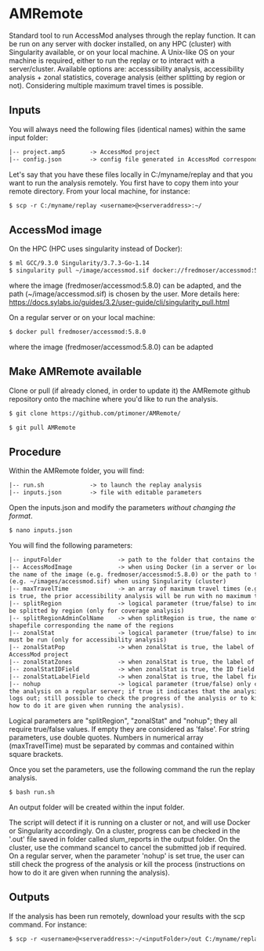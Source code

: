 # AMRemote
Standard tool to run AccessMod analyses through the replay function. It can be run on any server with docker installed, on
any HPC (cluster) with Singularity available, or on your local machine. A Unix-like OS on your machine is required, either to run the replay or to
interact with a server/cluster. Available options are: accesssibility analysis, accessibility analysis + zonal statistics, coverage analysis (either splitting by region or not). Considering multiple maximum travel times is possible.

## Inputs

You will always need the following files (identical names) within the same input folder:

```txt 
|-- project.amp5       -> AccessMod project
|-- config.json        -> config file generated in AccessMod corresponding to the desired analysis
```

Let's say that you have these files locally in C:/myname/replay and that you want to run the analysis remotely. You first have to copy them into your remote directory. From your local machine, for instance:

```txt 
$ scp -r C:/myname/replay <username>@<serveraddress>:~/
```

## AccessMod image

On the HPC (HPC uses singularity instead of Docker):

```txt 
$ ml GCC/9.3.0 Singularity/3.7.3-Go-1.14
$ singularity pull ~/image/accessmod.sif docker://fredmoser/accessmod:5.8.0
```
where the image (fredmoser/accessmod:5.8.0) can be adapted, and the path (~/image/accessmod.sif) is chosen by the user. 
More details here: https://docs.sylabs.io/guides/3.2/user-guide/cli/singularity_pull.html

On a regular server or on your local machine:

```txt 
$ docker pull fredmoser/accessmod:5.8.0
```
where the image (fredmoser/accessmod:5.8.0) can be adapted

## Make AMRemote available

Clone or pull (if already cloned, in order to update it) the AMRemote github repository onto the machine where you'd like to run the analysis.

```txt 
$ git clone https://github.com/ptimoner/AMRemote/
```

```txt 
$ git pull AMRemote
```

## Procedure

Within the AMRemote folder, you will find:

```txt 
|-- run.sh             -> to launch the replay analysis
|-- inputs.json        -> file with editable parameters
```
Open the inputs.json and modify the parameters *without changing the format*.

```txt 
$ nano inputs.json
```
You will find the following parameters:

```txt 
|-- inputFolder                -> path to the folder that contains the project.am5p and config.json files
|-- AccessModImage             -> when using Docker (in a server or locally) 
the name of the image (e.g. fredmoser/accessmod:5.8.0) or the path to the image 
(e.g. ~/images/accessmod.sif) when using Singularity (cluster)
|-- maxTravelTime              -> an array of maximum travel times (e.g. [60,120]); when zonalStat 
is true, the prior accessibility analysis will be run with no maximum travel time (will be set to 0)
|-- splitRegion                -> logical parameter (true/false) to indicate if the analysis must 
be splitted by region (only for coverage analysis)
|-- splitRegionAdminColName    -> when splitRegion is true, the name of the column in the facility 
shapefile corresponding the name of the regions
|-- zonalStat                  -> logical parameter (true/false) to indicate if a Zonal Statistics analysis 
must be run (only for accessibility analysis)
|-- zonalStatPop               -> when zonalStat is true, the label of the population layer in the 
AccessMod project
|-- zonalStatZones             -> when zonalStat is true, the label of the zone layer in the AccessMod project
|-- zonalStatIDField           -> when zonalStat is true, the ID field (integer) in the zone layer
|-- zonalStatLabelField        -> when zonalStat is true, the label field in the zone layer
|-- nohup                      -> logical parameter (true/false) only considered when running 
the analysis on a regular server; if true it indicates that the analysis does not stop when the user 
logs out; still possible to check the progress of the analysis or to kill the process (instructions on 
how to do it are given when running the analysis).
```
Logical parameters are "splitRegion", "zonalStat" and "nohup"; they all require true/false values. If empty they are considered as 'false'. For string parameters, use double quotes. Numbers in numerical array (maxTravelTime) must be separated by commas and contained within square brackets.

Once you set the parameters, use the following command the run the replay analysis.

```txt 
$ bash run.sh
```
An output folder will be created within the input folder.

The script will detect if it is running on a cluster or not, and will use Docker or Singularity accordingly. On a cluster, progress can be checked in the '.out' file saved in folder called slum_reports in the output folder. On the cluster, use the command scancel to cancel the submitted job if required. On a regular server, when the parameter 'nohup' is set true, the user can still check the progress of the analysis or kill the process (instructions on how to do it are given when running the analysis).

## Outputs

If the analysis has been run remotely, download your results with the scp command. For instance:

```txt 
$ scp -r <username>@<serveraddress>:~/<inputFolder>/out C:/myname/replay 
```


